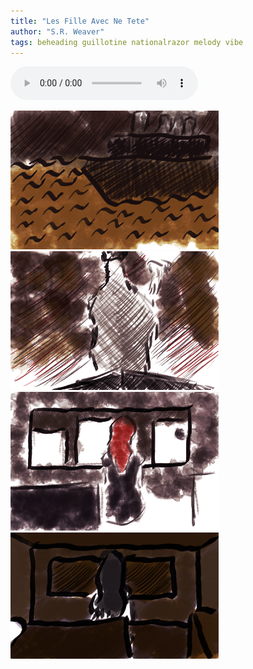 ```yaml
---
title: "Les Fille Avec Ne Tete"
author: "S.R. Weaver"
tags: beheading guillotine nationalrazor melody vibe
---
```

<audio controls>
  <source src="https://lwflouisa.github.io/UploadedFairyRadio/Audio/LeFilleAvecNeTete.mp3" type="audio/mpeg">
Your browser does not support the audio element.
</audio> 

![Window1](https://github.com/LWFlouisa/UploadedFairyRadio/blob/main/Images/Panels/Panel1_pixelplaided.png?raw=true)
![Window2](https://github.com/LWFlouisa/UploadedFairyRadio/blob/main/Images/Panels/Panel2_pixelplaided.png?raw=true)<br />
![Window3](https://github.com/LWFlouisa/UploadedFairyRadio/blob/main/Images/Panels/Panel3_pixelplaided.png?raw=true)
![Window4](https://github.com/LWFlouisa/UploadedFairyRadio/blob/main/Images/Panels/Panel4_pixelplaided.png?raw=true)
